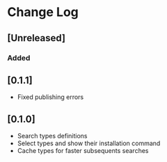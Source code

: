 # Change Log

## [Unreleased]
### Added

## [0.1.1]
- Fixed publishing errors

## [0.1.0]
- Search types definitions
- Select types and show their installation command
- Cache types for faster subsequents searches